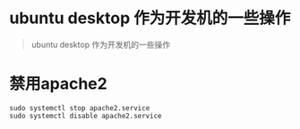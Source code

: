 # ubuntu desktop 作为开发机的一些操作
> ubuntu desktop 作为开发机的一些操作

# 禁用apache2

```
sudo systemctl stop apache2.service
sudo systemctl disable apache2.service
```